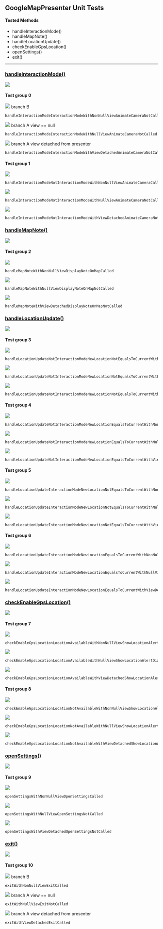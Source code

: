 ## GoogleMapPresenter Unit Tests

#### Tested Methods

-  handleInteractionMode()
-  handleMapNote()
-  handleLocationUpdate()
-  checkEnableGpsLocation()
-  openSettings()
-  exit()

---

### <u>handleInteractionMode()</u>

![](images/google_map_presenter_handle_interaction_mode.png)

#### Test group 0	

![](images/b.png)	branch B

```
handleInteractionModeInteractionModeWithNonNullViewAnimateCameraNotCalled
```

![](images/a.png)	branch A 	view == null

```
handleInteractionModeInteractionModeWithNullViewAnimateCameraNotCalled
```

![](images/a.png)	branch A	view detached from presenter

```
handleInteractionModeInteractionModeWithViewDetachedAnimateCameraNotCalled
```

#### Test group 1

 ![](images/c.png)

```
handleInteractionModeNotInteractionModeWithNonNullViewAnimateCameraCalled
```

![](images/a.png) 

```
handleInteractionModeNotInteractionModeWithNullViewAnimateCameraNotCalled
```

![](images/a.png) 
```
handleInteractionModeNotInteractionModeWithViewDetachedAnimateCameraNotCalled
```


### <u>handleMapNote()</u>

![](images/google_map_presenter_handle_map_note.png)

#### Test group 2	

![](images/b.png)  

```
handleMapNoteWithNonNullViewDisplayNoteOnMapCalled
```

![](images/a.png)	

```
handleMapNoteWithNullViewDisplayNoteOnMapNotCalled
```

![](images/a.png)	

```
handleMapNoteWithViewDetachedDisplayNoteOnMapNotCalled
```


### <u>handleLocationUpdate()</u>

![](images/google_map_presenter_handle_location_update.png)

#### Test group 3	

![](images/b.png)  

```
handleLocationUpdateNotInteractionModeNewLocationNotEqualsToCurrentWithNonNullViewAnimateCameraCalled
```

![](images/a.png)	

```
handleLocationUpdateNotInteractionModeNewLocationNotEqualsToCurrentWithNullViewAnimateCameraNotCalled
```

![](images/a.png)	

```
handleLocationUpdateNotInteractionModeNewLocationNotEqualsToCurrentWithViewDetachedAnimateCameraNotCalled
```

#### Test group 4

 ![](images/c.png)

```
handleLocationUpdateNotInteractionModeNewLocationEqualsToCurrentWithNonNullViewAnimateCameraNotCalled
```

![](images/a.png) 

```
handleLocationUpdateNotInteractionModeNewLocationEqualsToCurrentWithNullViewAnimateCameraNotCalled
```

![](images/a.png) 
```
handleLocationUpdateNotInteractionModeNewLocationEqualsToCurrentWithViewDetachedAnimateCameraNotCalled
```

#### Test group 5

![](images/d.png) 

```
handleLocationUpdateInteractionModeNewLocationNotEqualsToCurrentWithNonNullViewAnimateCameraNotCalled
```

![](images/a.png) 

```
handleLocationUpdateInteractionModeNewLocationNotEqualsToCurrentWithNullViewAnimateCameraNotCalled
```

![](images/a.png)  

```
handleLocationUpdateInteractionModeNewLocationNotEqualsToCurrentWithViewDetachedAnimateCameraNotCalled
```

#### Test group 6

![](images/e.png) 
```
handleLocationUpdateInteractionModeNewLocationEqualsToCurrentWithNonNullViewAnimateCameraNotCalled
```
![](images/a.png) 
```
handleLocationUpdateInteractionModeNewLocationEqualsToCurrentWithNullViewAnimateCameraNotCalled
```
![](images/a.png) 
```
handleLocationUpdateInteractionModeNewLocationEqualsToCurrentWithViewDetachedAnimateCameraNotCalled
```


### <u>checkEnableGpsLocation()</u>

![](images/google_map_presenter_check_enable_gps_location.png)

#### Test group 7	

![](images/b.png)  

```
checkEnableGpsLocationLocationAvailableWithNonNullViewShowLocationAlertDialogNotCalled
```

![](images/a.png)	

```
checkEnableGpsLocationLocationAvailableWithNullViewShowLocationAlertDialogNotCalled
```

![](images/a.png)	

```
checkEnableGpsLocationLocationAvailableWithViewDetachedShowLocationAlertDialogNotCalled
```

#### Test group 8

 ![](images/c.png)

```
checkEnableGpsLocationLocationNotAvailableWithNonNullViewShowLocationAlertDialogCalled
```

![](images/a.png) 

```
checkEnableGpsLocationLocationNotAvailableWithNullViewShowLocationAlertDialogNotCalled
```

![](images/a.png) 
```
checkEnableGpsLocationLocationNotAvailableWithViewDetachedShowLocationAlertDialogNotCalled
```


### <u>openSettings()</u>

![](images/google_map_presenter_open_settings.png)

#### Test group 9	

![](images/b.png)  

```
openSettingsWithNonNullViewOpenSettingsCalled
```

![](images/a.png)	

```
openSettingsWithNullViewOpenSettingsNotCalled
```

![](images/a.png)	

```
openSettingsWithViewDetachedOpenSettingsNotCalled
```


### <u>exit()</u>

![](images/google_map_presenter_exit.png)

#### Test group 10	

![](images/b.png)  branch B

```
exitWithNonNullViewExitCalled
```

![](images/a.png)	branch A 	view == null

```
exitWithNullViewExitNotCalled
```

![](images/a.png)	branch A	view detached from presenter

```
exitWithViewDetachedExitCalled
```


